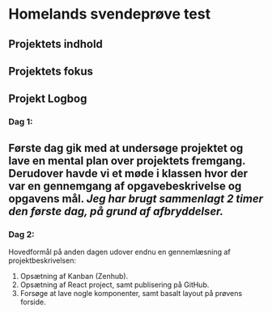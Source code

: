 # Homelands svendeprøve test

## Projektets indhold

## Projektets fokus

## Projekt Logbog

### Dag 1:
Første dag gik med at undersøge projektet og lave en mental plan over projektets fremgang. Derudover havde vi et møde i klassen hvor der var en gennemgang af opgavebeskrivelse og opgavens mål. 
*Jeg har brugt sammenlagt 2 timer den første dag, på grund af afbryddelser.*
---
### Dag 2:
Hovedformål på anden dagen udover endnu en gennemlæsning af projektbeskrivelsen:
1. Opsætning af Kanban (Zenhub).
2. Opsætning af React project, samt publisering på GitHub.
3. Forsøge at lave nogle komponenter, samt basalt layout på prøvens forside.